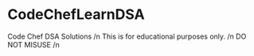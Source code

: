 # CodeChefLearnDSA
Code Chef DSA Solutions /n
This is for educational purposes only. /n 
DO NOT MISUSE /n
